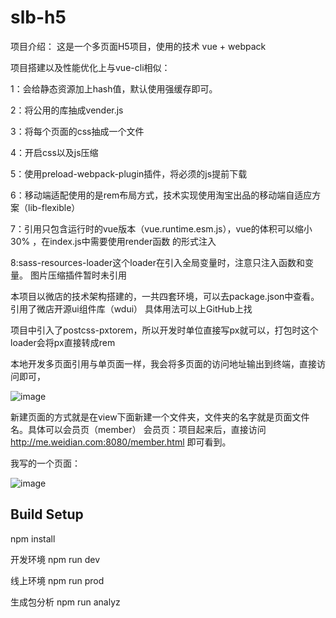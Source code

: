 # slb-h5

项目介绍：
   这是一个多页面H5项目，使用的技术 vue + webpack

   项目搭建以及性能优化上与vue-cli相似：

   1：会给静态资源加上hash值，默认使用强缓存即可。

   2：将公用的库抽成vender.js

   3：将每个页面的css抽成一个文件

   4：开启css以及js压缩

   5：使用preload-webpack-plugin插件，将必须的js提前下载

   6：移动端适配使用的是rem布局方式，技术实现使用淘宝出品的移动端自适应方案（lib-flexible）

   7：引用只包含运行时的vue版本（vue.runtime.esm.js），vue的体积可以缩小30% ，在index.js中需要使用render函数
   的形式注入

   8:sass-resources-loader这个loader在引入全局变量时，注意只注入函数和变量。
   图片压缩插件暂时未引用

 本项目以微店的技术架构搭建的，一共四套环境，可以去package.json中查看。引用了微店开源ui组件库（wdui）
 具体用法可以上GitHub上找

 项目中引入了postcss-pxtorem，所以开发时单位直接写px就可以，打包时这个loader会将px直接转成rem

 本地开发多页面引用与单页面一样，我会将多页面的访问地址输出到终端，直接访问即可，

 ![image](https://github.com/fate66/multiple-pages/raw/master/repositories/dev-img.png)


 新建页面的方式就是在view下面新建一个文件夹，文件夹的名字就是页面文件名。具体可以会员页（member）
 会员页：项目起来后，直接访问 http://me.weidian.com:8080/member.html 即可看到。


 我写的一个页面：


 ![image](https://github.com/fate66/multiple-pages/raw/master/repositories/member-page.png)



## Build Setup

npm install

开发环境
npm run dev

线上环境
npm run prod

生成包分析
npm run analyz

